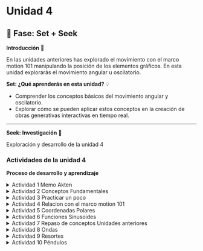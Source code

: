 # Unidad 4

## 🔎 Fase: Set + Seek

**Introducción** 📜

En las unidades anteriores has explorado el movimiento con el marco motion 101 manipulando la posición de los elementos gráficos. En esta unidad explorarás el movimiento angular u oscilatorio.

**Set: ¿Qué aprenderás en esta unidad?** 💡

- Comprender los conceptos básicos del movimiento angular y oscilatorio.
- Explorar cómo se pueden aplicar estos conceptos en la creación de obras generativas interactivas en tiempo real.

---

**Seek: Investigación** 🔎

Exploración y desarrollo de la unidad 4

### Actividades de la unidad 4

**Proceso de desarrollo y aprendizaje**

<details>
  <summary>Actividad 1 Memo Akten</summary><br>
  
**Te presente a Memo Akten**
  
En esta actividad te presentaré a [Memo Akten](https://www.memo.tv/), un artista y programador que ha explorado las posibilidades de la inteligencia artificial en la creación de arte. Te voy a presentar una obra de Memo bajo el título sombrilla de [Simple Harmonic Motion](https://www.memo.tv/works/simple-harmonic-motion/).

Solo para los curiosos: dale una mirada a la obra [Superradiance](https://superradiance.net/). Te dejo por aquí un video reciente: SUPERRADIANCE. Chapters 1-2. Short (Performance) version. By Memo Akten & Katie Peyton Hofstadter. [Youtube](https://youtu.be/TkZnkyvGIGY?si=Vb4Jg3BcIWG_Clqa).

</details>

<details>
  <summary>Actividad 2 Conceptos Fundamentales </summary><br>

Analiza las siguientes simulaciones y responde las preguntas.

Te voy a proponer un par de simulaciones para que analices.

Primero mira esta simulación para el [manejo de ángulos](https://editor.p5js.org/juanferfranco/sketches/R1iTVQjzm).

- ¿Qué está pasando en esta simulación? ¿Cuál es la interacción?

  - La interacción consiste en que al presionar cualquier tecla se va a aumentar en 0.1 el angulo de rotacion de las figuras dibujadas desde el centro:
 
    <img src="https://github.com/user-attachments/assets/2ddb8f67-da32-42de-a3b6-baaee69484a6" width="200">

- Nota que en cada frame se está trasladando el origen del sistema de coordenadas al centro de la pantalla. ¿Por qué crees que se hace esto?

  - Esto es porque se esta usando `translate(width/2, height/2)`. Normalmente el origen `(0,0)` está en la esquina superior izquierda del lienzo.
   
    Si no moviéramos el origen, la rotación ocurriría alrededor de esa esquina, lo cual daría un efecto raro (como que los objetos dieran vueltas en la esquina superior izquierda del canvas).

    Con `translate(width/2, height/2)`, el origen del sistema de coordenadas se coloca en el centro del canvas establecido(640x240). Así, la rotación ocurre alrededor del centro, lo que visualmente se siente como un péndulo o un objeto que gira desde el medio.
  
- Cuál es la relación entre el sistema de coordenadas y la función `rotate()`.

  - Ese `angle` se pasa a la función `rotate(angle)`, la cual rota todo el sistema de coordenadas actual, no los objetos por separado.
    
    <img src="https://github.com/user-attachments/assets/e976268b-d65f-4c9f-8611-8952033dde5f" width="300">

    Entonces todo los objetos que se dibujen despues de `rotate(angle)` van a rotar, como el cuadrado se dibuja antes de la funcion no rota.

- Nota esta parte del código:

```js
  line(-50, 0, 50, 0);
  stroke(0);
  strokeWeight(2);
  fill(127);
  circle(50, 0, 16);
  circle(-50, 0, 16);
```

Observa que al dibujar los elementos gráficos parece que se está dibujando en la posición `(0, 0)` del sistema de coordenadas. 

- ¿Por qué crees que se hace esto?

  - Si no existiera la transformación (`translate` y `rotate`), se estarían dibujando a lo largo del eje X con respecto al origen `(0,0)` en la esquina superior izquierda.
 
    Pero en realidad, antes de dibujarlos, se movio el origen con

    ```js
    translate(width/2, height/2);
    ```
    el cual lo posiciona en la mitad del ancho y alto del canvas. Por eso los objetos parecen estar anclados al centro: porque efectivamente sus coordenadas están medidas desde ese nuevo sistema.

- ¿Por qué aunque en cada frame se hace lo mismo, los elementos gráficos rotan?

  - En cada `draw()` se hace exactamente el mismo código de dibujo (línea y círculos).

    Lo que cambia es la transformación aplicada antes de dibujar:

    ```js
    rotate(angle);
    ```
    Como `angle` va aumentando cada vez que se presiona una tecla, el sistema de coordenadas está rotado un poco más en cada frame.
    
    Eso hace que aunque “dibujes lo mismo en (50,0) y (-50,0)”, esas posiciones ya no apuntan en la misma dirección que antes, porque los ejes X-Y están girados.

Ahora analiza una simulación que muestra cómo puedes hacer para que los elementos gráficos de la simulación [apunten en la dirección del movimiento](https://editor.p5js.org/natureofcode/sketches/bZqHGYbRQ).

- Identifica el marco motion 101. ¿Qué es lo que se está haciendo en este marco?

  - El marco Motion 101 en este ejemplo consiste en actualizar la posición con la velocidad y la velocidad con la aceleración.

    La aceleración apunta hacia el mouse, de modo que el objeto se ve atraído hacia él, y el ángulo de la velocidad se usa para orientar el objeto en la dirección en la que realmente se mueve

Observa detenidamente este fragmento de código de la simulación:

```js
  display() {
    let angle = this.velocity.heading();

    stroke(0);
    strokeWeight(2);
    fill(127);
    push();
    rectMode(CENTER);
    translate(this.position.x, this.position.y);
    rotate(angle);
    rect(0, 0, 30, 10);

    pop();
  }
```

- ¿Qué hace la función heading()?

  - La función `heading()` es un método que se aplica a los vectores (en este caso, al vector `this.velocity`). Su propósito es calcular y devolver el ángulo de rotación de ese vector en 2D. Este ángulo se mide en relación con el eje X positivo.
    
    En el contexto de la simulación, `this.velocity.heading()` da la dirección en la que el objeto se está moviendo

- ¿Qué hace la función push() y pop()? Realiza algunos experimentos para entender su funcionamiento.

  - Las funciones `push()` y `pop()` trabajan en pareja para guardar y restaurar el "estado" del lienzo. 
    
    Piensa en `push()` como "guardar una copia de la configuración actual de dibujo" (colores, grosores de línea, transformaciones como translate y rotate). Después de llamar a `push()`, puedes hacer todos los cambios que quieras.

    Cuando llamas a `pop()`, el lienzo "recuerda" y vuelve a la configuración que guardaste con `push()`, descartando todos los cambios que hiciste en medio.

    ```js
      rect(-70, 50, 40, 40); // Cuadrado normal

      push(); // Guardamos el estado actual
      fill(255, 0, 0); // Cambiamos el color a rojo
      translate(10, 50); // Nos movemos a una nueva posición
      rotate(PI / 4); // Rotamos 45 grados
      rect(0, 0, 40, 40); // Dibujamos el cuadrado del centro (en el nuevo origen)
      pop(); // Restauramos el estado original
    
      rect(90, 50, 40, 40); // Este cuadrado no está rotado ni es rojo
    ```

    <img width="300" src="https://github.com/user-attachments/assets/c262a4fd-9701-48c1-8fb0-bbf0755b5848" />

- ¿Qué hace `rectMode(CENTER)`? Realiza algunos experimentos para entender su funcionamiento.

  - `rectMode(CENTER)` cambia la forma en que p5.js interpreta las coordenadas que se le da a la función `rect()`.

    Por defecto, los dos primeros parámetros de `rect(x, y, ancho, alto)` son la esquina superior izquierda del rectángulo.

    Cuando usamos `rectMode(CENTER)`, los dos primeros parámetros (`x` e `y`) se convierten en el centro del rectángulo. Y la razon es porque por defecto el rect se dibuja desde la esquina hacia abajo y la derecha
    
    [Experimento en p5js sketch:](https://editor.p5js.org/DanielZafiro/sketches/TVJoJag0h) y [Video de referencia](https://youtu.be/F7iRdN50jf8)

    <img width="500" src="https://github.com/user-attachments/assets/993af037-252f-4506-9c29-e99809a9ed48" />



- ¿Cuál es la relación entre el ángulo de rotación y el vector de velocidad? Trata de dibujar en un papel el vector de velocidad y cómo se relaciona con el ángulo de rotación y la operación de traslación y rotación.

  - La relación es directa y muy importante para lograr que un objeto "mire" hacia donde se mueve.

    El **vector de velocidad** tiene dos componentes: una magnitud (qué tan rápido se mueve) y una dirección (hacia dónde se mueve). La función `this.velocity.heading()` extrae esa **dirección** y la convierte en un **ángulo de rotación**.

</details>

<details>
  <summary>Actividad 3 Practicar un poco</summary><br>

Ahora es momento de practicar los conceptos anterior. Crea una simulación de un vehículo que puedas conducir por la pantalla utilizando las teclas de flecha: la flecha izquierda acelera el vehículo hacia la izquierda, y la flecha derecha acelera hacia la derecha. El vehículo tendrá forma triangular y debe apuntar en la dirección en la que se está moviendo actualmente.

---

<img width="700" src="https://github.com/user-attachments/assets/41ffa3a3-be8a-4230-ad5a-1a7df99303be">

Esta simulación es una aplicación directa de los conceptos de la unidad

<details>
  <summary>Experimento Sketch.js Simulacion de Vehiculo</summary><br>

1. **Marco Motion 101**: La clase `Vehicle` contiene los tres vectores clave: `position`, `velocity` y `acceleration`.

2. **Fuerzas**: Las teclas de flecha no modifican directamente la posición ni la velocidad. En su lugar, `applyForce()` añade un vector a la `acceleration`. Este es un concepto más realista de la física: las fuerzas causan aceleración. Al reiniciar la aceleración (`this.acceleration.mult(0)`) en cada fotograma, el vehículo solo acelera si se mantienes una tecla presionada.

3. **Orientación y Rotación**: En el método `display()`.

- `let angle = this.velocity.heading() + PI / 2;` es la línea más importante. Extraemos la dirección del movimiento (`this.velocity.heading()`) para saber hacia dónde rotar.

- Usamos `translate(this.position.x, this.position.y)` para mover el origen del sistema de coordenadas a la ubicación del vehículo.

- `rotate(angle)` alinea el lienzo con la dirección del movimiento.

- Finalmente, dibujamos un `triangle()` simple en `(0,0)`. Como todo el sistema de coordenadas ya está movido y rotado, el triángulo aparece en el lugar correcto y apuntando en la dirección correcta. El uso de `push()` y `pop()` asegura que estas transformaciones solo afecten al dibujo de nuestro vehículo.

```js
let vehicle;

function setup() {
  createCanvas(640, 360);
  // Creamos una nueva instancia de la clase Vehicle y la guardamos en la variable
  vehicle = new Vehicle(width / 2, height / 2);
}

function draw() {
  background(220,50);

  // Verificamos si las teclas de flecha están siendo presionadas
  if (keyIsDown(LEFT_ARROW)) {
    let force = createVector(-0.1, 0); // vector de fuerza que apunta a la izquierda
    vehicle.applyForce(force);
  }

  if (keyIsDown(RIGHT_ARROW)) {
    let force = createVector(0.1, 0); // vector de fuerza que apunta a la derecha
    vehicle.applyForce(force);
  }

  vehicle.update(); // lógica del vehículo (movimiento)
  vehicle.checkEdges(); // aparezca por el otro lado si se sale de la pantalla
  vehicle.display(); // Dibujamos el vehículo en su nueva posición y con la rotación correcta

  // Para mostrar la velocidad actual
  // 1. Calculamos la magnitud del vector de velocidad.
  let speedMeter = vehicle.velocity.mag();
  
  // 2. Preparamos el estilo del texto
  fill(0);           // Color negro para el texto
  textSize(16);      // Un tamaño de letra legible
  noStroke();        // El texto se ve mejor sin borde
  
  // 3. Dibujamos el texto y toFixed(2) para redondear el valor a 2 decimales y que no ocupe toda la pantalla.
  text("Velocidad: " + speedMeter.toFixed(2), 260, 150);
}

// --- Clase Vehicle ---
class Vehicle {
  constructor(x, y) {
    // El marco Motion 101: Posición, Velocidad y Aceleración
    this.position = createVector(x, y);
    this.velocity = createVector(0, 0);
    this.acceleration = createVector(0, 0);
    
    // Propiedades adicionales para controlar el comportamiento
    this.r = 6; // Tamaño del vehículo para el triángulo
    this.topspeed = 4; // Límite de velocidad
  }

  // Método para aplicar una fuerza (como la de las teclas)
  applyForce(force) {
    // La fuerza se suma a la aceleración (F=ma, si m=1, F=a)
    this.acceleration.add(force);
  }

  // Método principal que actualiza el estado del vehículo en cada fotograma
  update() {
    // La velocidad cambia por la aceleración
    this.velocity.add(this.acceleration);
    // Limitamos la velocidad para que no vaya infinitamente rápido
    this.velocity.limit(this.topspeed);
    // La posición cambia por la velocidad
    this.position.add(this.velocity);
    // Reiniciamos la aceleración a 0 en cada ciclo para que la fuerza no se acumule
    this.acceleration.mult(0);
  }

  // Método para dibujar el vehículo en el lienzo
  display() {
    // Aquí está la magia que conecta el movimiento con la rotación:
    // 1. Obtenemos el ángulo de la dirección del vector de velocidad.
    // 2. Sumamos PI/2 (90 grados) porque nuestro triángulo lo dibujaremos
    //    apuntando hacia arriba, y queremos que esa sea la dirección "cero".
    let angle = this.velocity.heading() + PI / 2;

    push(); // Guardamos el estado del lienzo
    translate(this.position.x, this.position.y); // 1. Nos movemos al centro del vehículo
    rotate(angle); // 2. Rotamos el lienzo entero a la dirección del movimiento

    // 3. Dibujamos el triángulo en el origen (0,0) del nuevo sistema de coordenadas
    fill(127);
    stroke(0);
    strokeWeight(1);
    // Los puntos del triángulo están definidos relativos a su centro (0,0)
    // - (0, -r*2) es la punta superior
    // - (-r, r) es la esquina inferior izquierda
    // - (r, r) es la esquina inferior derecha
    triangle(0, -this.r * 2, -this.r, this.r, this.r, this.r);

    pop(); // Restauramos el estado del lienzo para no afectar a otros dibujos
  }

  // Método para que el vehículo "envuelva" la pantalla
  checkEdges() {
    if (this.position.x > width + this.r) {
      this.position.x = -this.r;
    } else if (this.position.x < -this.r) {
      this.position.x = width + this.r;
    }

    if (this.position.y > height + this.r) {
      this.position.y = -this.r;
    } else if (this.position.y < -this.r) {
      this.position.y = height + this.r;
    }
  }
}
```
</details>

---

<img width="500" src="https://github.com/user-attachments/assets/4566ae4d-ba36-4fe5-9fef-c8247260d90c">

La diferencia fundamental es que ahora la orientación del vehículo y su dirección de movimiento no son necesariamente la misma cosa.

En el modelo anterior, el vehículo siempre apuntaba en la dirección en que se movía. Ahora, se puede girar el vehículo y luego decidir si se quiere acelerar en esa nueva dirección.

<details>
  <summary>Experimento apartir del ejercicio 3.6 del libro guia</summary><br>

1.  **Separación de Ángulo y Velocidad**: El cambio más importante es la adición de la propiedad `this.angle` en la clase `Vehicle`. Ahora, el vehículo tiene una orientación propia que no depende de hacia dónde se está moviendo.

      * En el método `display()`, la línea `rotate()` ahora usa `this.angle` en lugar de `this.velocity.heading()`. Esto significa que el triángulo apunta hacia donde tú le dices con las flechas.

2.  **Nuevos Controles**:

      * **Giro (`turn`)**: Las flechas izquierda y derecha ya no aplican una fuerza lateral. En su lugar, llaman al nuevo método `vehicle.turn()`, que simplemente suma o resta un pequeño valor al `this.angle`, haciendo que el vehículo gire sobre su propio eje.
      * **Empuje (`thrust`)**: La barra espaciadora llama al método `vehicle.thrust()`. Este método es clave:
          * `p5.Vector.fromAngle(this.angle)` crea un vector que apunta en la misma dirección que el vehículo.
          * Luego, este vector se aplica como una fuerza. El resultado es que el vehículo acelera en la dirección a la que está apuntando su "nariz".

3.  **Fricción/Arrastre**: Añadí `this.velocity.mult(0.99)` en el método `update()`. Esto frena muy ligeramente el vehículo en cada fotograma. Sin esto, una vez que aceleras, el vehículo nunca se detendría (como en el espacio profundo). Esta pequeña fricción hace que el control se sienta más "jugable" y menos rígido.

```js
let vehicle;

function setup() {
  createCanvas(640, 360);
  vehicle = new Vehicle(width / 2, height / 2);
}

function draw() {
  background(220);

  // --- NUEVA LÓGICA DE CONTROLES ---

  // 1. Girar el vehículo
  if (keyIsDown(LEFT_ARROW)) {
    vehicle.turn(-0.05); // Pasamos un valor negativo para girar a la izquierda
  }
  if (keyIsDown(RIGHT_ARROW)) {
    vehicle.turn(0.05);  // Pasamos un valor positivo para girar a la derecha
  }

  // 2. Aplicar empuje (aceleración)
  // El código de la barra espaciadora es 32
  if (keyIsDown(32)) {
    vehicle.thrust();
  }

  // Actualizamos y dibujamos el vehículo
  vehicle.update();
  vehicle.checkEdges();
  vehicle.display();

  // Mantenemos el medidor de velocidad
  let speedMeter = vehicle.velocity.mag();
  fill(0);
  textSize(16);
  noStroke();
  text("Velocidad: " + speedMeter.toFixed(2), 10, 20);
}


// --- Clase Vehicle (con cambios importantes) ---

class Vehicle {
  constructor(x, y) {
    this.position = createVector(x, y);
    this.velocity = createVector(0, 0);
    this.acceleration = createVector(0, 0);
    
    // ¡NUEVO! Añadimos una propiedad para el ángulo y la velocidad de giro
    this.angle = 0; // El ángulo de orientación, independiente de la velocidad
    
    this.r = 6;
    this.topspeed = 6;
  }

  applyForce(force) {
    this.acceleration.add(force);
  }

  // ¡NUEVO! Un método para aplicar empuje (thrust)
  thrust() {
    // Creamos un vector de fuerza a partir del ángulo actual del vehículo
    // p5.Vector.fromAngle() crea un vector unitario (longitud 1) a partir de un ángulo.
    let force = p5.Vector.fromAngle(this.angle);
    // Podemos multiplicar para darle más o menos potencia al empuje
    force.mult(0.1);
    this.applyForce(force);
  }
  
  // ¡NUEVO! Un método para girar
  turn(angle) {
    this.angle += angle;
  }

  update() {
    this.velocity.add(this.acceleration);
    // ¡NUEVO! Añadimos un poco de "fricción" o "arrastre" (damping)
    // para que el vehículo no acelere infinitamente y se sienta más controlable.
    // Multiplicar por un número < 1 en cada frame lo frena lentamente.
    this.velocity.mult(0.99); 
    this.velocity.limit(this.topspeed);
    this.position.add(this.velocity);
    this.acceleration.mult(0);
  }

  display() {
    // ¡CAMBIO CLAVE! La rotación ahora depende de `this.angle`,
    // no de la dirección de la velocidad (this.velocity.heading()).
    
    push();
    translate(this.position.x, this.position.y);
    // Sumamos PI/2 porque nuestro triángulo lo dibujamos "apuntando hacia arriba"
    rotate(this.angle + PI / 2);

    fill(127);
    stroke(0);
    strokeWeight(1);
    triangle(0, -this.r * 2, -this.r, this.r, this.r, this.r);

    pop();
  }

  checkEdges() {
    if (this.position.x > width + this.r) {
      this.position.x = -this.r;
    } else if (this.position.x < -this.r) {
      this.position.x = width + this.r;
    }
    if (this.position.y > height + this.r) {
      this.position.y = -this.r;
    } else if (this.position.y < -this.r) {
      this.position.y = height + this.r;
    }
  }
}
```

</details>

---

<img width="500" src="https://github.com/user-attachments/assets/3ba14821-5ea6-4c00-93e2-cab2f3a732ff">

Este modelo es fundamentalmente diferente a los anteriores. Pasamos de simular un solo punto a simular un **cuerpo rígido con partes móviles**.

<details>
  <summary>Experimento 3 vehiculo motocicleta</summary><br>

1.  **Un Sistema de Dos Puntos**: La motocicleta no tiene una única `position`. En su lugar, se define por las posiciones de `this.rearWheel` y `this.frontWheel`. Todos los demás atributos (como la dirección `heading` y la velocidad `speed`) actúan sobre estos dos puntos.

2.  **La Magia del Giro**: La parte más importante está en la función `update()`:

      * Primero, movemos la rueda delantera. Su dirección de movimiento no es la del chasis, sino la del chasis **más** el ángulo del manubrio (`this.heading + this.steerAngle`). Aquí es donde ocurre el "giro".
      * Luego, la rueda trasera tiene que seguirla. Lo hacemos calculando dónde debería estar para mantener la distancia del `chassisLength` con la nueva posición de la rueda delantera. Esto hace que la parte trasera de la moto sea "arrastrada" por la delantera, creando una curva de giro muy natural.
      * Finalmente, actualizamos el `heading` (la dirección del chasis) para que refleje el nuevo ángulo entre las dos ruedas.

3.  **Visualización Compuesta**: El método `display()` también es más complejo. Ya no basta con un solo `translate` y `rotate`. Dibujamos el chasis y las ruedas en sus posiciones absolutas. Para el manubrio, usamos `push()`, `translate()` y `rotate()` para dibujarlo en la posición de la rueda delantera y con la orientación correcta, demostrando visualmente cómo está girando.


```js
let moto;

function setup() {
  createCanvas(640, 480);
  // Creamos la moto en el centro de la pantalla
  moto = new Motorcycle(width / 2, height / 2);
}

function draw() {
  background(220);

  // --- CONTROLES ---
  // Acelerador con la flecha de arriba
  if (keyIsDown(UP_ARROW)) {
    moto.accelerate(0.1);
  }
  
  // Giro con las flechas izquierda y derecha
  if (keyIsDown(LEFT_ARROW)) {
    moto.steer(-0.05);
  }
  if (keyIsDown(RIGHT_ARROW)) {
    moto.steer(0.05);
  }

  moto.update();
  moto.checkEdges();
  moto.display();
  
  // Información en pantalla
  fill(0);
  noStroke();
  textSize(14);
  text("Usa las flechas para moverte", 10, 20);
  text(`Velocidad: ${moto.speed.toFixed(2)}`, 10, 40);
  text(`Ángulo de giro: ${(degrees(moto.steerAngle)).toFixed(1)}°`, 10, 60);
}


// --- Clase Motorcycle ---

class Motorcycle {
  constructor(x, y) {
    this.chassisLength = 30; // Distancia entre las ruedas
    
    // En lugar de una sola posición, ahora tenemos dos: una para cada rueda
    this.rearWheel = createVector(x - this.chassisLength / 2, y);
    this.frontWheel = createVector(x + this.chassisLength / 2, y);
    
    this.speed = 0; // Velocidad de la moto
    this.heading = 0; // Dirección general de la moto (el ángulo del chasis)
    this.steerAngle = 0; // El ángulo de giro del manubrio
    
    this.maxSteerAngle = PI / 4; // Límite de giro (45 grados)
    this.maxSpeed = 5;
  }

  // --- MÉTODOS DE CONTROL ---
  
  accelerate(amount) {
    this.speed += amount;
    if (this.speed > this.maxSpeed) {
      this.speed = this.maxSpeed;
    }
  }
  
  steer(amount) {
    this.steerAngle += amount;
    // Limitar el ángulo de giro para que no sea irreal
    if (this.steerAngle > this.maxSteerAngle) {
      this.steerAngle = this.maxSteerAngle;
    } else if (this.steerAngle < -this.maxSteerAngle) {
      this.steerAngle = -this.maxSteerAngle;
    }
  }
  
  // --- LÓGICA PRINCIPAL ---

  update() {
    // 1. La rueda delantera se mueve
    // Su dirección es la suma del ángulo del chasis + el ángulo del manubrio
    let frontWheelDirection = this.heading + this.steerAngle;
    let velocity = p5.Vector.fromAngle(frontWheelDirection);
    velocity.mult(this.speed);
    this.frontWheel.add(velocity);

    // 2. La rueda trasera "persigue" a la delantera
    // Calculamos el vector que va de la rueda delantera a la trasera
    let dir = p5.Vector.sub(this.rearWheel, this.frontWheel);
    // Ajustamos la longitud de ese vector para que sea igual a la del chasis
    dir.setMag(this.chassisLength);
    // La nueva posición de la rueda trasera es la de la delantera más ese vector
    this.rearWheel = p5.Vector.add(this.frontWheel, dir);

    // 3. Recalculamos el 'heading' general de la moto
    // Es el ángulo del vector que va de la rueda trasera a la delantera
    this.heading = p5.Vector.sub(this.frontWheel, this.rearWheel).heading();

    // 4. Aplicamos fricción para que la moto se detenga eventualmente
    this.speed *= 0.99; 
    // Y el manubrio tiende a enderezarse
    this.steerAngle *= 0.95; 
  }

  display() {
    // Dibujamos el chasis (el cuerpo de la moto)
    stroke(0);
    strokeWeight(4);
    line(this.rearWheel.x, this.rearWheel.y, this.frontWheel.x, this.frontWheel.y);

    // Dibujamos las ruedas
    strokeWeight(2);
    fill(127);
    circle(this.rearWheel.x, this.rearWheel.y, 16);
    circle(this.frontWheel.x, this.frontWheel.y, 16);
    
    // Dibujamos el "manubrio" para visualizar el giro
    push();
    translate(this.frontWheel.x, this.frontWheel.y);
    // Lo rotamos con la dirección completa de la rueda delantera
    rotate(this.heading + this.steerAngle);
    stroke(255, 0, 0); // Rojo para que se note
    strokeWeight(3);
    line(-10, 0, 10, 0);
    pop();
  }

  checkEdges() {
    if (this.frontWheel.x > width) {
        this.frontWheel.x = 0;
        this.rearWheel.x = 0;
    } else if (this.frontWheel.x < 0) {
        this.frontWheel.x = width;
        this.rearWheel.x = width;
    }
    if (this.frontWheel.y > height) {
        this.frontWheel.y = 0;
        this.rearWheel.y = 0;
    } else if (this.frontWheel.y < 0) {
        this.frontWheel.y = height;
        this.rearWheel.y = height;
    }
  }
}
```

</details>

---

</details>

<details>
  <summary>Actividad 4 Relacion con el marco motion 101</summary><br>

Es momento de retomar lo que has aprendido en las unidades previas e integrarlo con los nuevos conceptos de esta unidad. Observa detenidamente la siguiente simulación: [Motion 101 con fuerzas](https://editor.p5js.org/juanferfranco/sketches/jebkEAUpR)

Identifica motion 101. 

- ¿Qué modificación hay que hacer al motion 101 cuando se quiere agregar fuerzas acumulativas? Trata de recordar por qué es necesario hacer esta modificación.

  -  En el mover.js está el Motion 101:

     ```js
     update() {
        this.velocity.add(this.acceleration);
        this.position.add(this.velocity);
        /*
        this.angleAcceleration = this.acceleration.x / 10.0;
        this.angleVelocity += this.angleAcceleration;
        this.angleVelocity = constrain(this.angleVelocity, -0.1, 0.1);
        this.angle += this.angleVelocity;
        */
        this.acceleration.mult(0);
      }
     ```
     - La aceleración afecta a la velocidad, y la velocidad afecta a la posición en cada fotograma

     - La modificación crucial para manejar fuerzas acumulativas es reiniciar el vector de aceleración a cero al final de cada ciclo de actualización con `this.acceleration.mult(0);`

     **¿Por qué es necesario?**
     
     El `draw()` loop funciona como una serie de "fotogramas" o instantes en el tiempo. En cada fotograma, queremos calcular la **fuerza neta** que actúa sobre el objeto. Esta fuerza neta es la suma de todas las fuerzas individuales (en este caso, solo hay una, la del atractor, pero podrían ser más).
      
     El proceso es así:
      
     1.  **Acumulación**: En el `draw()` loop, llamamos a `movers[i].applyForce(force)`. Este método **suma** la fuerza al vector `this.acceleration`. Si hubiera más fuerzas, las sumaríamos todas aquí.
     2.  **Aplicación**: En `movers[i].update()`, usamos ese vector de aceleración acumulado para modificar la velocidad.
     3.  **Reinicio**: Al final de `update()`, hacemos `this.acceleration.mult(0)`. Esto es vital. Si no lo hiciéramos, la fuerza del fotograma actual se quedaría "pegada" y se sumaría a la fuerza del siguiente fotograma, y del siguiente, causando una aceleración infinita y poco realista. Reiniciar la aceleración nos asegura que en cada nuevo fotograma empezamos el cálculo de fuerzas desde cero.
        

- Identifica dónde está el Attractor en la simulación. 

  - El `Attractor` es el círculo grande, gris y estacionario que se dibuja en el centro del lienzo. Se crea en `sketch.js` con la línea `attractor = new Attractor();`

- Cambia el color de este.

  - para cambiar el color del Attractor en attractor.js:

    ```js
    // Method to display
    display() {
      ellipseMode(CENTER);
      stroke(0);
      if (this.dragging) {
        fill(50);
      } else if (this.rollover) {
        fill(100);
      } else {
        fill(175, 200); // cambiar a fill(255, 150, 0); para naranjado
      }
      ellipse(this.position.x, this.position.y, this.mass * 2);
    }
    ```

Observa que el Attractor tiene dos atributos `this.dragging` y `this.rollover`. Estos atributos no se modifican en el código, pero permitirían mover el attractor con el mouse y cambiar su color cuando el mouse está sobre él. 

- ¿Cómo podrías modificar el código para que esto funcione? considera las funciones que ofrece p5.js para [interactuar con el mouse](https://p5js.org/reference/).

  - Para que `this.dragging` y `this.rollover` funcionen, necesitamos usar las funciones de eventos de mouse de p5.js. La idea es:

    1.  **Detectar Rollover**: En cada `draw()`, debemos comprobar si el mouse está sobre el atractor.
    2.  **Detectar Click**: Cuando se presiona el mouse, debemos comprobar si está sobre el atractor para iniciar el arrastre (`dragging`).
    3.  **Detectar Arrastre**: Mientras el mouse se arrastra, si el arrastre está activo, movemos el atractor.
    4.  **Detectar Liberación**: Cuando se suelta el botón, detenemos el arrastre.

    [Cambios realizados en el ejemplo](https://editor.p5js.org/DanielZafiro/sketches/diqZAWXIV)

    <img width="500" src="https://github.com/user-attachments/assets/bd87b79a-8e1d-4679-9b97-ba4e3c7cb3f4">


</details>

<details>
  <summary>Actividad 5 Coordenadas Polares</summary><br>

Explora otro sistema de coordenadas útil cuando se trabaja con ángulos. Se trata de las coordenadas polares.

Considera esta simulación de [coordenadas polares](https://editor.p5js.org/juanferfranco/sketches/fE5rCtDS1):

Observa de nuevo esta parte del código 

```js
function draw() {
  background(255);
  // Translate the origin point to the center of the screen
  translate(width / 2, height / 2);
  // Convert polar to cartesian
  let x = r * cos(theta); // <--
  let y = r * sin(theta); // <--
  fill(127);
  stroke(0);
  strokeWeight(2);
  line(0, 0, x, y); // <--
  circle(x, y, 48); // <--
  theta += 0.02;
}
```

<img width="200" src="https://github.com/user-attachments/assets/ebe5ee79-6a6d-4012-a23e-2b3e07e7c4b7">


- ¿Cuál es la relación entre `r` y `theta` con las posiciones `x` y `y`? Puedes repasar entonces la definición de coordenadas polares y cómo se convierten a coordenadas cartesianas.

  - La relación es la definición misma de la conversión de coordenadas polares a cartesianas, y se basa en trigonometría básica.
    
    * **Coordenadas Polares (`r`, `θ`):** Describen un punto en el espacio por su **distancia** al origen (`r`, el radio) y su **ángulo** de rotación alrededor de ese origen (`θ`, theta). Es como decir "camina 5 metros en un ángulo de 45 grados".
   
    * **Coordenadas Cartesianas (`x`, `y`):** Describen el mismo punto por su posición en los ejes horizontal (`x`) y vertical (`y`). Es como decir "camina 3.5 metros al este y luego 3.5 metros al norte".
   
      La simulación usa las siguientes fórmulas para convertir de polar a cartesiano:
      
      $$x = r \cdot \cos(\theta)$$
      
      $$y = r \cdot \sin(\theta)$$

      Visualmente, `r` es la hipotenusa de un triángulo rectángulo, y `θ` es el ángulo en el origen. Las coordenadas `x` (cateto adyacente) e `y` (cateto opuesto) se calculan usando las funciones trigonométricas `coseno` y `seno`.

      En el código, `r` es un valor fijo (`height * 0.25`), por lo que la distancia al centro no cambia. Lo que sí cambia es `theta` (`theta += 0.02`), que aumenta un poco en cada fotograma. Esto hace que el punto gire alrededor del centro a una distancia constante, creando un movimiento circular perfecto.


ahora, Modifica la función `draw()` asi:

```js
 function draw() {
  background(255);
  // Translate the origin point to the center of the screen
  translate(width / 2, height / 2);
  let v = p5.Vector.fromAngle(theta); // <--
  fill(127);
  stroke(0);
  strokeWeight(2);
  line(0, 0, x, y);
  circle(v.x, v.y, 48); // <--
  theta += 0.02;
}
```

- ¿Qué ocurre? ¿Por qué?

  - <img width="325" height="279" alt="Arc_cJKkAY6rib" src="https://github.com/user-attachments/assets/86b261f9-2c45-4872-988f-4162ddc53046" />

  
  - error `ReferenceError: x is not defined` ocurre porque en esa primera modificación, el código **elimina** las líneas que creaban las variables `x` e `y`:
    ```js
    // Estas líneas fueron borradas en la primera modificación 
    let x = r * cos(theta);
    let y = r * sin(theta);
    ```
    Y las reemplazamos con:
    ```js
    let v = p5.Vector.fromAngle(theta);
    ```
    Como las variables `x` e `y` ya no existen, cuando el programa llega a la instrucción `line(0, 0, x, y);` se detiene y dice "No sé qué son ni 'x' ni 'y'".

    
Ahora realiza esta modificación:

```js
 function draw() {
  background(255);
  // Translate the origin point to the center of the screen
  translate(width / 2, height / 2);
  let v = p5.Vector.fromAngle(theta,r); // <--
  fill(127);
  stroke(0);
  strokeWeight(2);
  line(0, 0, v.x, v.y); // <--
  circle(v.x, v.y, 48); // <--
  theta += 0.02;
}
```

<img width="200" src="https://github.com/user-attachments/assets/7ad80d84-d499-4e52-bd32-78dba6dcf389">


- ¿Qué ocurre aquí? ¿Por qué?

  - La simulación se comporta **exactamente igual que la versión original**. El círculo vuelve a trazar su órbita grande alrededor del centro del lienzo.
    
    La nueva línea clave es:

    `let v = p5.Vector.fromAngle(theta, r);`

    Esta es la versión de la función con dos argumentos. Lo que hace es:

    1.  Crea un vector apuntando en la dirección del ángulo `theta`.
    2.  Establece la magnitud (longitud) de ese vector para que sea igual al segundo argumento, `r`.
   
    Esto es, en efecto, un **atajo muy conveniente** que p5.js nos ofrece para hacer la conversión de polar a cartesiano. Esta única línea de código es matemáticamente equivalente a las dos líneas originales:

    ```js
    // Esto:
    let v = p5.Vector.fromAngle(theta, r);
    
    // Es funcionalmente lo mismo que esto:
    let x = r * cos(theta);
    let y = r * sin(theta);
    // (donde v.x sería igual a x, y v.y sería igual a y)
    ```
    
    Como ahora las funciones `line()` y `circle()` usan `v.x` y `v.y`, que contienen los mismos valores que las variables `x` e `y` originales, el resultado visual es idéntico.

    Este ejercicio demuestra una forma más moderna y orientada a objetos (usando vectores) de lograr el mismo objetivo.

</details>

<details>
  <summary>Actividad 6 Funciones Sinusoides</summary><br>

Repasa la función sinusoide [aquí](https://es.wikipedia.org/wiki/Sinusoide).

- Recuerda estos conceptos: velocidad angular, frecuencia, periodo, amplitud y fase.

Conceptos Fundamentales de la Sinusoide

Antes de construir la simulación, es crucial tener claros los conceptos. Pensemos en un punto que se mueve en un círculo. La función seno describe la posición *vertical* de ese punto a lo largo del tiempo.

  * **Amplitud:** Es la distancia máxima que la onda alcanza desde su punto central o de equilibrio. En términos simples, es la **"altura" de la onda**.

    * Si un péndulo se mueve 10 cm a cada lado de su centro, su amplitud es 10 cm. En la fórmula $y = A \\cdot \\sin(x)$, la amplitud es $A$.

  * **Periodo ($T$):** Es el **tiempo** que tarda la onda en completar un ciclo completo antes de empezar a repetirse.
  
    * Si una ola en el mar tarda 5 segundos en subir, bajar y volver al punto inicial, su periodo es de 5 segundos.

    * En p5.js, el "tiempo" a menudo se mide en `frameCount`, por lo que el periodo sería el número de fotogramas que tarda una oscilación.

  * **Frecuencia ($f$):** Es la inversa del periodo ($f = 1/T$). Representa **cuántos ciclos completos** ocurren en una unidad de tiempo. Si el periodo es de 120 fotogramas, la frecuencia es de 1/120 ciclos por fotograma.

    * Una frecuencia alta significa oscilaciones rápidas; una frecuencia baja significa oscilaciones lentas.

  * **Velocidad Angular ($\\omega$ omega):** Es la velocidad con la que cambia el ángulo, medida en radianes por unidad de tiempo.

    * Un ciclo completo corresponde a una vuelta completa, que son $2\\pi$ radianes (`TWO_PI` en p5.js).

    * La relación con el periodo es directa: para recorrer $2\\pi$ radianes en un tiempo $T$, la velocidad angular debe ser $\\omega = 2\\pi / T$. Este es el valor que multiplica al tiempo dentro de la función seno.

    En el código del ejemplo de abajo de ideas que nos da el profe jugando solo con la fase, `(TWO_PI * frameCount) / period` representa `ω * tiempo`.

  * **Fase ($\\phi$ phi):** Es el **desplazamiento inicial** de la onda en el tiempo $t=0$.

    * En términos visuales, la fase desplaza la onda horizontalmente.

    * Un desfase de $\\pi/2$ (90 grados) convierte una función seno en una función coseno.

    En el código del ejemplo de abajo de ideas que nos da el profe jugando solo con la fase, al presionar una tecla, se modifica la fase de la segunda bola, haciendo que su ciclo ya no esté sincronizado con el de la primera.


- Realiza una simulación en la que puedas modificar estos parámetros y observar cómo se comporta la función sinusoide.


  - <details>
      <summary>sketch.js codigo</summary><br>
      
    ```js
    // Sliders para controlar los parámetros de la onda
    let ampSlider, periodSlider, phaseSlider;
    
    // Párrafos para mostrar los valores
    let ampLabel, periodLabel, phaseLabel;
    
    function setup() {
      createCanvas(640, 480);
      
      // --- Crear Sliders ---
      // createSlider(min, max, valorInicial, paso);
      
      // Slider para la Amplitud
      ampSlider = createSlider(0, height / 2, 45, 1);
      ampSlider.position(20, 20);
      createP('Amplitud').position(180, 5); // Etiqueta
      
      // Slider para el Periodo
      periodSlider = createSlider(10, 600, 50, 1);
      periodSlider.position(20, 50);
      createP('Periodo').position(180, 35); // Etiqueta
      
      // Slider para la Fase
      phaseSlider = createSlider(0, TWO_PI, 0, 0.01);
      phaseSlider.position(20, 80);
      createP('Fase').position(180, 65); // Etiqueta
    }
    
    function draw() {
      background(255);
      
      // --- Leer los valores de los sliders en cada fotograma ---
      let amplitude = ampSlider.value();
      let period = periodSlider.value();
      let phase = phaseSlider.value();
      
      // Mostrar los valores actuales de los sliders
      fill(0);
      noStroke();
      text(amplitude, 24 + ampSlider.width, 35);
      text(period, 24 + periodSlider.width, 65);
      text(phase.toFixed(2), 24 + phaseSlider.width, 95);
    
      // --- Dibujar la Onda ---
      // Movemos el origen al centro vertical para que la onda oscile alrededor de una línea central
      translate(0, height / 2);
    
      noFill();
      stroke(0);
      strokeWeight(2);
      
      beginShape();
      // Recorremos el lienzo horizontalmente
      for (let x = 0; x <= width; x++) {
        // Calculamos la velocidad angular a partir del periodo
        let angularVelocity = TWO_PI / period;
        
        // Calculamos el ángulo basado en la posición x.
        // Esto es un poco diferente al 'frameCount', nos permite dibujar la onda completa estática.
        let angle = angularVelocity * x;
        
        // La fórmula completa de la sinusoide
        let y = amplitude * sin(angle + phase);
        
        // Añadimos el punto a la forma de la onda
        vertex(x, y);
      }
      endShape();
      
      // --- Dibujar el Oscilador (la bolita) ---
      // La bolita sí se moverá con el tiempo (frameCount)
      
      let timeAngle = (TWO_PI / period) * frameCount;
      let oscillatorY = amplitude * sin(timeAngle + phase);
      
      stroke(255, 0, 0);
      fill(255, 0, 0, 150);
      // Dibujamos una línea desde el centro hasta la bolita
      line(width / 2, 0, width / 2, oscillatorY);
      // Dibujamos la bolita
      circle(width / 2, oscillatorY, 32);
    }
    ```
    </details>

  - [Link al sketch.js en p5js](https://editor.p5js.org/DanielZafiro/sketches/O2ax-d6hv)

  - <img width="500" src="https://github.com/user-attachments/assets/70c7a1ac-0892-4973-a88f-b0884c423078">

Por ejemplo, te doy ideas, si juego solo con la fase, mira [este ejemplo](https://editor.p5js.org/juanferfranco/sketches/201gcBvjy).

<img width="500" src="https://github.com/user-attachments/assets/0fbb2120-6f15-4673-a95e-716903632b43">


</details>

<details>
  <summary>Actividad 7 Repaso de conceptos Unidades anteriores</summary><br>

Aplica conceptos de la unidades anteriores tomando como base [esta](https://editor.p5js.org/natureofcode/sketches/b3HpgJa6F) simulación. La idea es que la modifiques incluyendo un concepto de la unidad 1 (aleatoriedad, distinta a random) y la unidad 3 (fuerzas).

<img width="500" src="https://github.com/user-attachments/assets/624cfd85-98c0-4b34-a68f-ea529ecc5a20">

[Link al sketch en p5js](https://editor.p5js.org/DanielZafiro/sketches/hn4Z-sqoX)

**"Ramitas"** lo llame y se dio accidentalmente, este comportamiento visual se asemeja al de las hojas de los arboles cuando estan siendo sometidos a rafagas de viento, incluso el click del mouse que genera atraccion al dar click replica un viendo fuerte muy direccionado, lo que me permitio modelarlo y cambiarle la estetica, entonces en cada iteracion se crean "ramitas con hojas nuevas" y sometido vientos aleatorio disfrazado de ruido perlin...

**Conceptos Clave Aplicados**

* **Fuerzas (Unidad 2):** Se implementó un sistema de fuerzas acumulativas. La posición final de cada bola(hoja) es el resultado de la suma de la **fuerza de resorte** (que la jala hacia su órbita) y las **fuerzas externas** (como la atracción del mouse).
* **Ruido Perlin (Unidad 0):** Se utilizó `noise()` para modular un parámetro a lo largo del tiempo (`angleVelocity`), logrando un comportamiento no repetitivo y de apariencia natural.
* **Vectores:** Fueron la herramienta fundamental para manejar posiciones, velocidades, fuerzas, y para calcular la dirección del movimiento (`.heading()`) y las fuerzas de atracción y resorte (`p5.Vector.sub`).
* **Oscilación y Transformaciones (Unidad 4):** Se combinó el movimiento oscilatorio trigonométrico (`sin()`) y se utilizaron las transformaciones `translate()` y `rotate()` para dar orientación dinámica a los objetos.

<details>
  <summary>Proceso de desarrollo de "Ramitas"</summary><br>

**Introducción y Objetivo**

El propósito de esta actividad fue tomar una simulación existente de osciladores y enriquecerla aplicando conceptos de unidades anteriores del libro "The Nature of Code". El punto de partida fue una animación con múltiples osciladores cuyo movimiento, aunque variado en su inicio, era repetitivo y estaba permanentemente anclado al centro del lienzo.

El reto consistía en integrar dos conceptos clave:
1.  **Unidad 0 (Randomness):** Aplicar una forma de aleatoriedad no repetitiva, como el Ruido Perlin, para dar un comportamiento más orgánico.
2.  **Unidad 2 (Forces):** Incorporar un sistema de fuerzas para que los osciladores pudieran interactuar con su entorno de manera dinámica.

**Proceso de Desarrollo y Evolución del Prototipo**

El desarrollo no fue lineal, sino un proceso de iteración y refinamiento para llegar a un resultado que fuera funcional y visualmente interesante.

**1. Primer Intento: Integrando Fuerzas con Motion 101**

Inicialmente, modifiqué la clase `Oscillator` para que cada objeto tuviera su propio sistema de movimiento basado en física (posición, velocidad y aceleración). Esto permitió aplicarles fuerzas. Sin embargo, este primer enfoque presentó dos problemas:
* Los osciladores, al ser empujados por fuerzas como un "viento" constante, se salían del lienzo y se perdían de vista.
* Se perdió la sensación de "anclaje", que era una característica visualmente atractiva del sistema original, donde parecía que los objetos estaban conectados a un punto central.

**2. Refinamiento del Modelo: El Ancla Elástica**

A raíz de los problemas del primer intento, decidí refactorizar el modelo por completo para combinar lo mejor de ambos mundos. La nueva idea fue crear un sistema de **ancla elástica**:

* **Ancla Fija:** Cada oscilador tiene ahora una propiedad `.anchor`, un punto fijo en el lienzo al que siempre está conectado. Esto soluciona el problema de que los objetos se escapen.
* **Conexión Elástica (Fuerza de Resorte):** La bola del oscilador ya no está rígidamente en su órbita, sino que es atraída hacia ella por una **fuerza de resorte**. Esto significa que puede ser desplazada de su trayectoria por fuerzas externas.
* **Fuerzas Externas:** Las fuerzas, como la atracción del mouse, ahora se aplican a la bola, tirando de ella y "estirando" su conexión elástica con el ancla. Al soltar la fuerza, la bola regresa a su órbita de forma natural.

Este modelo resultó mucho más robusto y visualmente satisfactorio.

**3. Integración de Ruido Perlin para un Movimiento Orgánico**

Una vez establecido el sistema de anclaje elástico, procedí a integrar el concepto de la Unidad 0. Para evitar que el patrón de oscilación fuera mecánico y predecible, utilicé la función `noise()` de p5.js para controlar la `angleVelocity` (velocidad angular) de cada oscilador. Al darle a cada objeto un punto de partida único en el espacio del ruido y avanzarlo lentamente en cada fotograma, su velocidad de giro ahora varía de forma suave e impredecible, dando la impresión de un movimiento más "vivo" y natural.

**4. Mejora Visual: Orientación con Triángulos**

Como paso final, y para aplicar directamente los conceptos de orientación de la Unidad 4, reemplacé la bola circular de cada oscilador por un triángulo. El método `show()` fue modificado para:
1.  Trasladar el origen a la posición actual de la bola (`translate()`).
2.  Obtener el ángulo de su vector de velocidad (`this.velocity.heading()`).
3.  Rotar el lienzo a ese ángulo (`rotate()`).
4.  Dibujar el triángulo, que ahora apunta dinámicamente en la dirección en que se mueve, como si fuera una pequeña hoja de arbol o nave o una criatura nadando.

</details>

---

</details>

<details>
  <summary>Actividad 8 Ondas</summary><br>

Vas a observar [este](https://editor.p5js.org/natureofcode/sketches/CQ19Yw0iT) código que simula una onda.

El reto es que hagas que se esta onda se mueva como una ola.

</details>

<details>
  <summary>Actividad 9 Resortes</summary><br>

Modifica [esta](https://editor.p5js.org/natureofcode/sketches/HZOUeCe9p) simulación para crear un sistema de dos resortes conectados en serie.

</details>

<details>
  <summary>Actividad 10 Péndulos</summary><br>

Modifica [esta](https://editor.p5js.org/natureofcode/sketches/MQZWruTlD) simulación para crear un sistema de dos péndulos conectados en serie.

</details>

  
</details>






